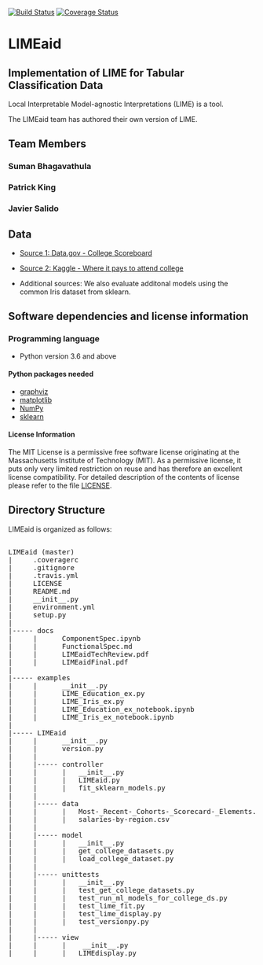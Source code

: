 [![Build Status](https://travis-ci.org/PKing70/LIMEaid.svg?branch=master)](https://travis-ci.org/PKing70/LIMEaid)
[![Coverage Status](https://coveralls.io/repos/github/PKing70/LIMEaid/badge.svg?branch=master)](https://coveralls.io/github/PKing70/LIMEaid?branch=master)

# LIMEaid

## Implementation of LIME for Tabular Classification Data

Local Interpretable Model-agnostic Interpretations (LIME) is a tool.

The LIMEaid team has authored their own version of LIME.

## Team Members

### Suman Bhagavathula

### Patrick King

### Javier Salido

## Data

- [Source 1: Data.gov - College Scoreboard](https://catalog.data.gov/dataset/college-scorecard)

- [Source 2: Kaggle - Where it pays to attend college](https://www.kaggle.com/smithashivakumar/college)

- Additional sources: We also evaluate additonal models using the common Iris dataset from sklearn.

## Software dependencies and license information

### Programming language

- Python version 3.6 and above

#### Python packages needed

- [graphviz](http://graphviz.org/)
- [matplotlib](https://matplotlib.org/)
- [NumPy](https://www.numpy.org)
- [sklearn](https://scikit-learn.org)

#### License Information

The MIT License is a permissive free software license originating at the Massachusetts Institute of Technology (MIT). As a permissive license, it puts only very limited restriction on reuse and has therefore an excellent license compatibility. For detailed description of the contents of license please refer to the file [LICENSE](https://github.com/PKing70/LIMEaid/blob/master/LICENSE).

## Directory Structure

LIMEaid is organized as follows:

<pre>

LIMEaid (master)
|     .coveragerc
|     .gitignore
|     .travis.yml
|     LICENSE
|     README.md
|     __init__.py
|     environment.yml
|     setup.py
|
|----- docs
|     |      ComponentSpec.ipynb
|     |      FunctionalSpec.md
|     |      LIMEaidTechReview.pdf
|     |      LIMEaidFinal.pdf
|
|----- examples
|     |      __init__.py
|     |      LIME_Education_ex.py
|     |      LIME_Iris_ex.py
|     |      LIME_Education_ex_notebook.ipynb
|     |      LIME_Iris_ex_notebook.ipynb
|
|----- LIMEaid
|     |      __init__.py
|     |      version.py
|     |  
|     |----- controller
|     |      |   __init__.py
|     |      |   LIMEaid.py
|     |      |   fit_sklearn_models.py
|     |
|     |----- data
|     |      |   Most-_Recent-_Cohorts-_Scorecard-_Elements.csv
|     |      |   salaries-by-region.csv
|     |
|     |----- model
|     |      |   __init__.py
|     |      |   get_college_datasets.py
|     |      |   load_college_dataset.py
|     |
|     |----- unittests
|     |      |   __init__.py
|     |      |   test_get_college_datasets.py
|     |      |   test_run_ml_models_for_college_ds.py
|     |      |   test_lime_fit.py
|     |      |   test_lime_display.py
|     |      |   test_versionpy.py
|     |
|     |----- view
|     |      |    __init__.py
|     |      |   LIMEdisplay.py
</pre>
